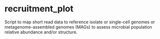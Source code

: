 # recruitment_plot
Script to map short read data to reference isolate or single-cell genomes or metagenome-assembled genomes (MAGs) to assess microbial population relative abundance and/or structure.
